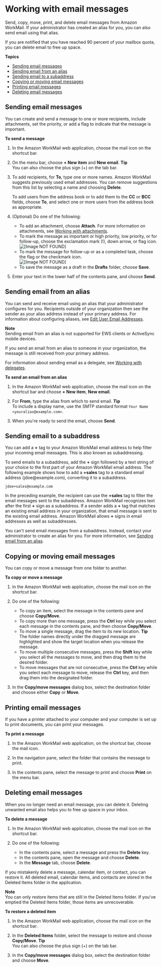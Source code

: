 # Working with email messages<a name="email-messages"></a>

Send, copy, move, print, and delete email messages from Amazon WorkMail\. If your administrator has created an alias for you, you can also send email using that alias\.

If you are notified that you have reached 90 percent of your mailbox quota, you can delete email to free up space\.

**Topics**
+ [Sending email messages](#create_send_email)
+ [Sending email from an alias](#send_alias)
+ [Sending email to a subaddress](#email-sub-address)
+ [Copying or moving email messages](#copy_move_email)
+ [Printing email messages](#print_email)
+ [Deleting email messages](#delete_email_message)

## Sending email messages<a name="create_send_email"></a>

You can create and send a message to one or more recipients, include attachments, set the priority, or add a flag to indicate that the message is important\.

**To send a message**

1. In the Amazon WorkMail web application, choose the mail icon on the shortcut bar\.

1. On the menu bar, choose **\+ New item** and **New email**\.
**Tip**  
You can also choose the plus sign \(\+\) on the tab bar\.

1. To add recipients, for **To**, type one or more names\. Amazon WorkMail suggests previously used email addresses\. You can remove suggestions from this list by selecting a name and choosing **Delete**\.

   To add users from the address book or to add them to the **CC** or **BCC** fields, choose **To**, and select one or more users from the address book as appropriate\.

1. \(Optional\) Do one of the following:
   + To add an attachment, choose **Attach**\. For more information on attachments, see [Working with attachments](email-attachments.md)\.
   + To mark the message as important or high priority, low priority, or for follow\-up, choose the exclamation mark \(\!\), down arrow, or flag icon\.  
![\[Image NOT FOUND\]](http://docs.aws.amazon.com/workmail/latest/userguide/images/follow-up-flags.png)
   + To mark the message for follow\-up or as a completed task, choose the flag or the checkmark icon\.  
![\[Image NOT FOUND\]](http://docs.aws.amazon.com/workmail/latest/userguide/images/email-flags.png)
   + To save the message as a draft in the **Drafts** folder, choose **Save**\.

1. Enter your text in the lower half of the contents pane, and choose **Send**\.

## Sending email from an alias<a name="send_alias"></a>

You can send and receive email using an alias that your administrator configures for you\. Recipients outside of your organization then see the sender as your alias address instead of your primary address\. For information about configuring aliases, see [Edit User Email Addresses](https://docs.aws.amazon.com/workmail/latest/adminguide/edit_user_email_addresses.html)\.

**Note**  
Sending email from an alias is not supported for EWS clients or ActiveSync mobile devices\.

If you send an email from an alias to someone in your organization, the message is still received from your primary address\.

For information about sending email as a delegate, see [Working with delegates](delegates_overview.md)\.

**To send an email from an alias**

1. In the Amazon WorkMail web application, choose the mail icon on the shortcut bar and choose **\+ New item**, **New email**\.

1. For **From**, type the alias from which to send email\.
**Tip**  
To include a display name, use the SMTP standard format `Your Name <youralias@example.com>`\.

1. When you're ready to send the email, choose **Send**\.

## Sending email to a subaddress<a name="email-sub-address"></a>

You can add a **\+** tag to your Amazon WorkMail email address to help filter your incoming email messages\. This is also known as subaddressing\.

To send emails to a subaddress, add the **\+** sign followed by a text string of your choice to the first part of your Amazon WorkMail email address\. The following example shows how to add a **\+sales** tag to a standard email address \(jdoe@example\.com\), converting it to a subaddress\.

```
jdoe+sales@example.com
```

In the preceding example, the recipient can use the **\+sales** tag to filter the email messages sent to the subaddress\. Amazon WorkMail recognizes text after the first **\+** sign as a subaddress\. If a sender adds a **\+** tag that matches an existing email address in your organization, that email message is sent to the existing email address\. Amazon WorkMail allows **\+** signs in email addresses as well as subaddresses\.

You can't send email messages from a subaddress\. Instead, contact your administrator to create an alias for you\. For more information, see [Sending email from an alias](#send_alias)\.

## Copying or moving email messages<a name="copy_move_email"></a>

You can copy or move a message from one folder to another\.

**To copy or move a message**

1. In the Amazon WorkMail web application, choose the mail icon on the shortcut bar\.

1. Do one of the following:
   + To copy an item, select the message in the contents pane and choose **Copy/Move**\.
   + To copy more than one message, press the **Ctrl** key while you select each message in the contents pane, and then choose **Copy/Move**\.
   + To move a single message, drag the item to its new location\.
**Tip**  
The folder names directly under the dragged message are highlighted and show the target location when you release the message\.
   + To move multiple consecutive messages, press the **Shift** key while you select all the messages to move, and then drag them to the desired folder\.
   + To move messages that are not consecutive, press the **Ctrl** key while you select each message to move, release the **Ctrl** key, and then drag them into the designated folder\.

1. In the **Copy/move messages** dialog box, select the destination folder and choose either **Copy** or **Move**\.

## Printing email messages<a name="print_email"></a>

If you have a printer attached to your computer and your computer is set up to print documents, you can print your messages\.

**To print a message**

1. In the Amazon WorkMail web application, on the shortcut bar, choose the mail icon\.

1. In the navigation pane, select the folder that contains the message to print\.

1. In the contents pane, select the message to print and choose **Print** on the menu bar\.

## Deleting email messages<a name="delete_email_message"></a>

When you no longer need an email message, you can delete it\. Deleting unwanted email also helps you to free up space in your inbox\.

**To delete a message**

1. In the Amazon WorkMail web application, choose the mail icon on the shortcut bar\.

1. Do one of the following:
   + In the contents pane, select a message and press the **Delete** key\.
   + In the contents pane, open the message and choose **Delete**\.
   + In the **Message** tab, choose **Delete**\.

If you mistakenly delete a message, calendar item, or contact, you can restore it\. All deleted email, calendar items, and contacts are stored in the Deleted Items folder in the application\.

**Note**  
You can only restore items that are still in the Deleted Items folder\. If you've emptied the Deleted Items folder, those items are unrecoverable\.

**To restore a deleted item**

1. In the Amazon WorkMail web application, choose the mail icon on the shortcut bar\.

1. In the **Deleted Items** folder, select the message to restore and choose **Copy/Move**\.
**Tip**  
You can also choose the plus sign \(\+\) on the tab bar\.

1. In the **Copy/move messages** dialog box, select the destination folder and choose **Move**\.